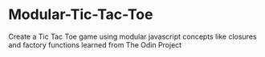 # Modular-Tic-Tac-Toe
Create a Tic Tac Toe game using modular javascript concepts like closures and factory functions learned from The Odin Project
